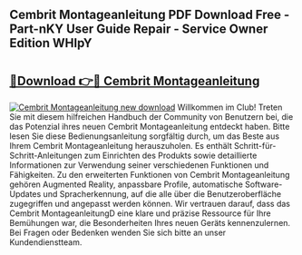 ## Cembrit Montageanleitung PDF Download Free - Part-nKY User Guide Repair - Service Owner Edition WHIpY

# <h2><a href="http://df7oy8m.blite.top/?on=Cembrit+Montageanleitung">🔗Download 👉🔴 Cembrit Montageanleitung</a></h2>

[![Cembrit Montageanleitung new download](https://i.imgur.com/lujVjoI.png)](http://df7oy8m.blite.top/?on=Cembrit+Montageanleitung)
Willkommen im Club! Treten Sie mit diesem hilfreichen Handbuch der Community von Benutzern bei, die das Potenzial ihres neuen Cembrit Montageanleitung entdeckt haben. Bitte lesen Sie diese Bedienungsanleitung sorgfältig durch, um das Beste aus Ihrem Cembrit Montageanleitung herauszuholen. Es enthält Schritt-für-Schritt-Anleitungen zum Einrichten des Produkts sowie detaillierte Informationen zur Verwendung seiner verschiedenen Funktionen und Fähigkeiten. Zu den erweiterten Funktionen von Cembrit Montageanleitung gehören Augmented Reality, anpassbare Profile, automatische Software-Updates und Spracherkennung, auf die alle über die Benutzeroberfläche zugegriffen und angepasst werden können. Wir vertrauen darauf, dass das Cembrit MontageanleitungD eine klare und präzise Ressource für Ihre Bemühungen war, die Besonderheiten Ihres neuen Geräts kennenzulernen. Bei Fragen oder Bedenken wenden Sie sich bitte an unser Kundendienstteam.
